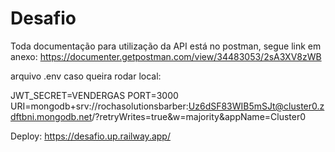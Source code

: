 # Desafio
Toda documentação para utilização da API está no postman, segue link em anexo:
https://documenter.getpostman.com/view/34483053/2sA3XV8zWB

arquivo .env caso queira rodar local:

JWT_SECRET=VENDERGAS
PORT=3000
URI=mongodb+srv://rochasolutionsbarber:Uz6dSF83WIB5mSJt@cluster0.zdftbni.mongodb.net/?retryWrites=true&w=majority&appName=Cluster0

Deploy: https://desafio.up.railway.app/
